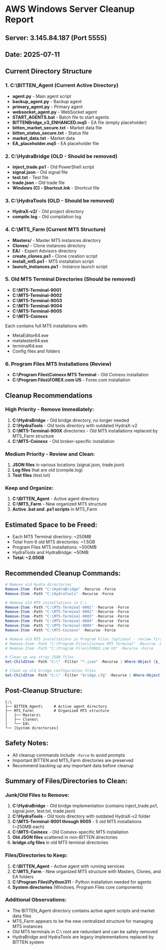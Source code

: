 # AWS Windows Server Cleanup Report
## Server: 3.145.84.187 (Port 5555)
## Date: 2025-07-11

## Current Directory Structure

### 1. **C:\BITTEN_Agent** (Current Active Directory)
- **agent.py** - Main agent script
- **backup_agent.py** - Backup agent
- **primary_agent.py** - Primary agent
- **websocket_agent.py** - WebSocket agent
- **START_AGENTS.bat** - Batch file to start agents
- **BITTENBridge_v3_ENHANCED.mq5** - EA file (empty placeholder)
- **bitten_market_secure.txt** - Market data file
- **bitten_status_secure.txt** - Status file
- **market_data.txt** - Market data
- **EA_placeholder.mq5** - EA placeholder file

### 2. **C:\HydraBridge** (OLD - Should be removed)
- **inject_trade.ps1** - Old PowerShell script
- **signal.json** - Old signal file
- **test.txt** - Test file
- **trade.json** - Old trade file
- **Windows (C) - Shortcut.lnk** - Shortcut file

### 3. **C:\HydraTools** (OLD - Should be removed)
- **HydraX-v2/** - Old project directory
- **compile.log** - Old compilation log

### 4. **C:\MT5_Farm** (Current MT5 Structure)
- **Masters/** - Master MT5 instances directory
- **Clones/** - Clone instances directory
- **EA/** - Expert Advisors directory
- **create_clones.ps1** - Clone creation script
- **install_mt5.ps1** - MT5 installation script
- **launch_instances.ps1** - Instance launch script

### 5. **Old MT5 Terminal Directories** (Should be removed)
- **C:\MT5-Terminal-9001**
- **C:\MT5-Terminal-9002**
- **C:\MT5-Terminal-9003**
- **C:\MT5-Terminal-9004**
- **C:\MT5-Terminal-9005**
- **C:\MT5-Coinexx**

Each contains full MT5 installations with:
- MetaEditor64.exe
- metatester64.exe
- terminal64.exe
- Config files and folders

### 6. **Program Files MT5 Installations** (Review)
- **C:\Program Files\Coinexx MT5 Terminal** - Old Coinexx installation
- **C:\Program Files\FOREX.com US** - Forex.com installation

## Cleanup Recommendations

### High Priority - Remove Immediately:
1. **C:\HydraBridge** - Old bridge directory, no longer needed
2. **C:\HydraTools** - Old tools directory with outdated HydraX-v2
3. **C:\MT5-Terminal-900X** directories - Old MT5 installations replaced by MT5_Farm structure
4. **C:\MT5-Coinexx** - Old broker-specific installation

### Medium Priority - Review and Clean:
1. **JSON files** in various locations (signal.json, trade.json)
2. **Log files** that are old (compile.log)
3. **Test files** (test.txt)

### Keep and Organize:
1. **C:\BITTEN_Agent** - Active agent directory
2. **C:\MT5_Farm** - New organized MT5 structure
3. **Active .bat and .ps1 scripts** in MT5_Farm

## Estimated Space to be Freed:
- Each MT5 Terminal directory: ~250MB
- Total from 6 old MT5 directories: ~1.5GB
- Program Files MT5 installations: ~500MB
- HydraTools and HydraBridge: ~50MB
- **Total: ~2.05GB**

## Recommended Cleanup Commands:

```powershell
# Remove old Hydra directories
Remove-Item -Path "C:\HydraBridge" -Recurse -Force
Remove-Item -Path "C:\HydraTools" -Recurse -Force

# Remove old MT5 installations in C:\
Remove-Item -Path "C:\MT5-Terminal-9001" -Recurse -Force
Remove-Item -Path "C:\MT5-Terminal-9002" -Recurse -Force
Remove-Item -Path "C:\MT5-Terminal-9003" -Recurse -Force
Remove-Item -Path "C:\MT5-Terminal-9004" -Recurse -Force
Remove-Item -Path "C:\MT5-Terminal-9005" -Recurse -Force
Remove-Item -Path "C:\MT5-Coinexx" -Recurse -Force

# Remove old MT5 installations in Program Files (optional - review first)
# Remove-Item -Path "C:\Program Files\Coinexx MT5 Terminal" -Recurse -Force
# Remove-Item -Path "C:\Program Files\FOREX.com US" -Recurse -Force

# Clean up any stray JSON files
Get-ChildItem -Path "C:\" -Filter "*.json" -Recurse | Where-Object {$_.DirectoryName -notlike "*BITTEN*" -and $_.DirectoryName -notlike "*MT5_Farm*"} | Remove-Item -Force

# Clean up old bridge configuration files
Get-ChildItem -Path "C:\" -Filter "bridge.cfg" -Recurse | Where-Object {$_.DirectoryName -notlike "*MT5_Farm*"} | Remove-Item -Force
```

## Post-Cleanup Structure:
```
C:\
├── BITTEN_Agent\     # Active agent directory
├── MT5_Farm\         # Organized MT5 structure
│   ├── Masters\
│   ├── Clones\
│   └── EA\
└── [System directories]
```

## Safety Notes:
- All cleanup commands include `-Force` to avoid prompts
- Important BITTEN and MT5_Farm directories are preserved
- Recommend backing up any important data before cleanup

## Summary of Files/Directories to Clean:

### Junk/Old Files to Remove:
1. **C:\HydraBridge** - Old bridge implementation (contains inject_trade.ps1, signal.json, test.txt, trade.json)
2. **C:\HydraTools** - Old tools directory with outdated HydraX-v2 folder
3. **C:\MT5-Terminal-9001 through 9005** - 5 old MT5 installations (~250MB each)
4. **C:\MT5-Coinexx** - Old Coinexx-specific MT5 installation
5. **Old JSON files** scattered in non-BITTEN directories
6. **bridge.cfg files** in old MT5 terminal directories

### Files/Directories to Keep:
1. **C:\BITTEN_Agent** - Active agent with running services
2. **C:\MT5_Farm** - New organized MT5 structure with Masters, Clones, and EA folders
3. **C:\Program Files\Python311** - Python installation needed for agents
4. **System directories** (Windows, Program Files core components)

### Additional Observations:
- The BITTEN_Agent directory contains active agent scripts and market data files
- MT5_Farm appears to be the new centralized structure for managing MT5 instances
- Old MT5 terminals in C:\ root are redundant and can be safely removed
- HydraBridge and HydraTools are legacy implementations replaced by BITTEN system